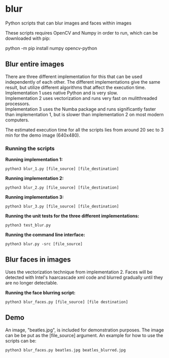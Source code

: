 # blur
Python scripts that can blur images and faces within images

These scripts requires OpenCV and Numpy in order to run, which can be downloaded with pip:

  python -m pip install numpy opencv-python
  
 
## Blur entire images
There are three different implementation for this that can be used independently of each other.
The different implementations give the same result, but utilize different algorithms that affect
the execution time.  
Implementation 1 uses native Python and is very slow.  
Implementation 2 uses vectorization and runs very fast on mulitthreaded processors.  
Implementation 3 uses the Numba package and runs significantly faster than implementation 1,
  but is slower than implementation 2 on most modern computers.  

The estimated execution time for all the scripts lies from around 20 sec to 3 min for the demo image (640x480).

### Running the scripts  

<b> Running implementation 1: </b> 

    python3 blur_1.py [file_source] [file_destination]

<b>Running implementation 2: </b> 

    python3 blur_2.py [file_source] [file_destination]

<b>Running implementation 3: </b> 

    python3 blur_3.py [file_source] [file_destination]

<b>Running the unit tests for the three different implementations: </b> 

    python3 test_blur.py

<b>Running the command line interface: </b>  

    python3 blur.py -src [file_source] 

    
## Blur faces in images
Uses the vectorization technique from implementation 2. 
Faces will be detected with Intel's haarcascade xml code and blurred gradually
until they are no longer detectable.

<b> Running the face blurring script: </b>

    python3 blur_faces.py [file_source] [file destination]
    
## Demo
An image, "beatles.jpg", is included for demonstration purposes. The image can be be put as the [file_source] argument.
An example for how to use the scripts can be:

    python3 blur_faces.py beatles.jpg beatles_blurred.jpg
